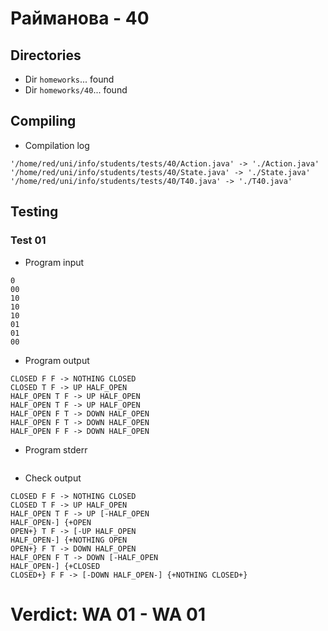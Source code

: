 # Райманова - 40
## Directories
- Dir `homeworks`... found
- Dir `homeworks/40`... found
## Compiling
- Compilation log
```
'/home/red/uni/info/students/tests/40/Action.java' -> './Action.java'
'/home/red/uni/info/students/tests/40/State.java' -> './State.java'
'/home/red/uni/info/students/tests/40/T40.java' -> './T40.java'

```
## Testing
### Test 01
- Program input
```
0
00
10
10
10
01
01
00

```
- Program output
```
CLOSED F F -> NOTHING CLOSED
CLOSED T F -> UP HALF_OPEN
HALF_OPEN T F -> UP HALF_OPEN
HALF_OPEN T F -> UP HALF_OPEN
HALF_OPEN F T -> DOWN HALF_OPEN
HALF_OPEN F T -> DOWN HALF_OPEN
HALF_OPEN F F -> DOWN HALF_OPEN

```
- Program stderr
```

```
- Check output
```
CLOSED F F -> NOTHING CLOSED
CLOSED T F -> UP HALF_OPEN
HALF_OPEN T F -> UP [-HALF_OPEN
HALF_OPEN-] {+OPEN
OPEN+} T F -> [-UP HALF_OPEN
HALF_OPEN-] {+NOTHING OPEN
OPEN+} F T -> DOWN HALF_OPEN
HALF_OPEN F T -> DOWN [-HALF_OPEN
HALF_OPEN-] {+CLOSED
CLOSED+} F F -> [-DOWN HALF_OPEN-] {+NOTHING CLOSED+}

```
# Verdict: **WA 01** - WA 01
